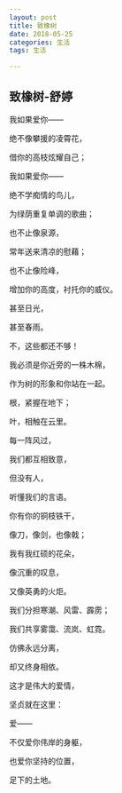 ```yaml
---
layout: post
title: 致橡树
date: 2018-05-25
categories: 生活
tags: 生活

---
```


## 致橡树-舒婷

   我如果爱你——
   
   绝不像攀援的凌霄花，
   
   借你的高枝炫耀自己；
   
   我如果爱你——

   绝不学痴情的鸟儿，

   为绿荫重复单调的歌曲；

   也不止像泉源，

   常年送来清凉的慰藉；

   也不止像险峰，

   增加你的高度，衬托你的威仪。

   甚至日光，

   甚至春雨。

   不，这些都还不够！
    
   我必须是你近旁的一株木棉，

   作为树的形象和你站在一起。

   根，紧握在地下；

   叶，相触在云里。

   每一阵风过，

   我们都互相致意，

   但没有人，

   听懂我们的言语。

   你有你的铜枝铁干，

   像刀，像剑，也像戟；

   我有我红硕的花朵，

   像沉重的叹息，

   又像英勇的火炬。

   我们分担寒潮、风雷、霹雳；
   
   我们共享雾霭、流岚、虹霓。

   仿佛永远分离，

   却又终身相依。

   这才是伟大的爱情，

   坚贞就在这里：

   爱——

   不仅爱你伟岸的身躯，

   也爱你坚持的位置，

   足下的土地。